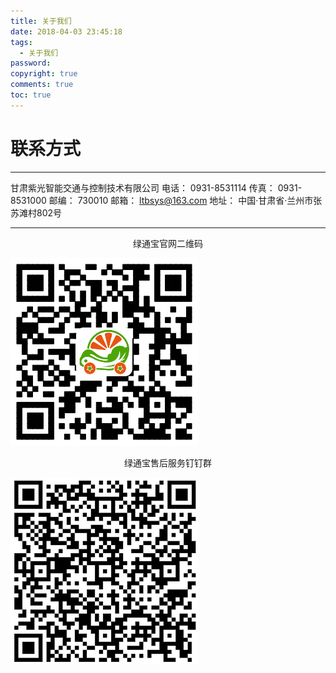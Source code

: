 ```yaml
---
title: 关于我们
date: 2018-04-03 23:45:18
tags:
  - 关于我们
password: 
copyright: true
comments: true
toc: true
---
```


# 联系方式
---
甘肃紫光智能交通与控制技术有限公司
电话：    0931-8531114
传真：    0931-8531000
邮编：    730010
邮箱：    ltbsys@163.com
地址：    中国·甘肃省·兰州市张苏滩村802号  

---
<div  align="center">绿通宝官网二维码</div>

![image](../pub-images/qrcode.png)

<div  align="center">绿通宝售后服务钉钉群</div>

![image](../pub-images/dingtalk.png)


